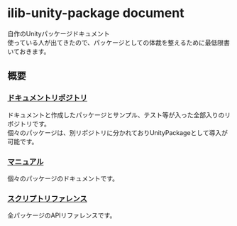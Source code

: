 # ilib-unity-package document

自作のUnityパッケージドキュメント<br>
使っている人が出てきたので、パッケージとしての体裁を整えるために最低限書いておきます。

## 概要

### [ドキュメントリポジトリ](https://github.com/yazawa-ichio/ilib-unity-project)

ドキュメントと作成したパッケージとサンプル、テスト等が入った全部入りのリポジトリです。<br>
個々のパッケージは、別リポジトリに分かれておりUnityPackageとして導入が可能です。

### [マニュアル](manual/index.md)

個々のパッケージのドキュメントです。

### [スクリプトリファレンス](api/index.md)

全パッケージのAPIリファレンスです。
